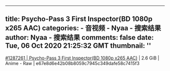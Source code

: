 
---
title: Psycho-Pass 3 First Inspector(BD 1080p x265 AAC)
categories: 
    - 音视频
    - Nyaa - 搜索结果
author: Nyaa - 搜索结果
comments: false
date: Tue, 06 Oct 2020 21:25:32 GMT
thumbnail: ''
---

<div>   
<a href="https://nyaa.si/view/1287261">#1287261 | Psycho-Pass 3 First Inspector(BD 1080p x265 AAC)</a> | 2.6 GiB | Anime - Raw | e67e8d6e42b08b8059c7945c349dafe58c7415f3  
</div>
            